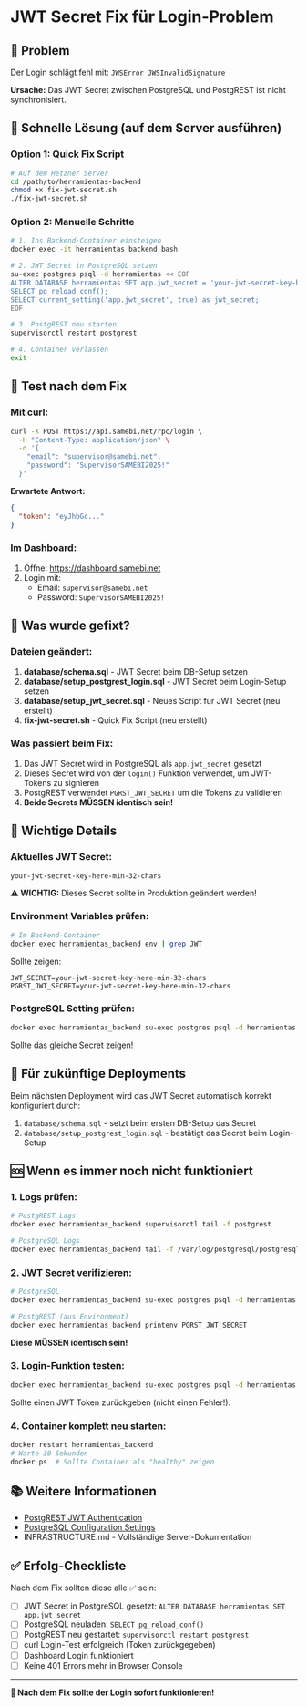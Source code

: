 # JWT Secret Fix für Login-Problem

## 🐛 Problem

Der Login schlägt fehl mit: `JWSError JWSInvalidSignature`

**Ursache:** Das JWT Secret zwischen PostgreSQL und PostgREST ist nicht synchronisiert.

## 🔧 Schnelle Lösung (auf dem Server ausführen)

### Option 1: Quick Fix Script

```bash
# Auf dem Hetzner Server
cd /path/to/herramientas-backend
chmod +x fix-jwt-secret.sh
./fix-jwt-secret.sh
```

### Option 2: Manuelle Schritte

```bash
# 1. Ins Backend-Container einsteigen
docker exec -it herramientas_backend bash

# 2. JWT Secret in PostgreSQL setzen
su-exec postgres psql -d herramientas << EOF
ALTER DATABASE herramientas SET app.jwt_secret = 'your-jwt-secret-key-here-min-32-chars';
SELECT pg_reload_conf();
SELECT current_setting('app.jwt_secret', true) as jwt_secret;
EOF

# 3. PostgREST neu starten
supervisorctl restart postgrest

# 4. Container verlassen
exit
```

## 🧪 Test nach dem Fix

### Mit curl:

```bash
curl -X POST https://api.samebi.net/rpc/login \
  -H "Content-Type: application/json" \
  -d '{
    "email": "supervisor@samebi.net",
    "password": "SupervisorSAMEBI2025!"
  }'
```

**Erwartete Antwort:**
```json
{
  "token": "eyJhbGc..."
}
```

### Im Dashboard:

1. Öffne: https://dashboard.samebi.net
2. Login mit:
   - Email: `supervisor@samebi.net`
   - Password: `SupervisorSAMEBI2025!`

## 📝 Was wurde gefixt?

### Dateien geändert:

1. **database/schema.sql** - JWT Secret beim DB-Setup setzen
2. **database/setup_postgrest_login.sql** - JWT Secret beim Login-Setup setzen
3. **database/setup_jwt_secret.sql** - Neues Script für JWT Secret (neu erstellt)
4. **fix-jwt-secret.sh** - Quick Fix Script (neu erstellt)

### Was passiert beim Fix:

1. Das JWT Secret wird in PostgreSQL als `app.jwt_secret` gesetzt
2. Dieses Secret wird von der `login()` Funktion verwendet, um JWT-Tokens zu signieren
3. PostgREST verwendet `PGRST_JWT_SECRET` um die Tokens zu validieren
4. **Beide Secrets MÜSSEN identisch sein!**

## 🔐 Wichtige Details

### Aktuelles JWT Secret:

```
your-jwt-secret-key-here-min-32-chars
```

**⚠️ WICHTIG:** Dieses Secret sollte in Produktion geändert werden!

### Environment Variables prüfen:

```bash
# Im Backend-Container
docker exec herramientas_backend env | grep JWT
```

Sollte zeigen:
```
JWT_SECRET=your-jwt-secret-key-here-min-32-chars
PGRST_JWT_SECRET=your-jwt-secret-key-here-min-32-chars
```

### PostgreSQL Setting prüfen:

```bash
docker exec herramientas_backend su-exec postgres psql -d herramientas -c "SELECT current_setting('app.jwt_secret', true);"
```

Sollte das gleiche Secret zeigen!

## 🚀 Für zukünftige Deployments

Beim nächsten Deployment wird das JWT Secret automatisch korrekt konfiguriert durch:

1. `database/schema.sql` - setzt beim ersten DB-Setup das Secret
2. `database/setup_postgrest_login.sql` - bestätigt das Secret beim Login-Setup

## 🆘 Wenn es immer noch nicht funktioniert

### 1. Logs prüfen:

```bash
# PostgREST Logs
docker exec herramientas_backend supervisorctl tail -f postgrest

# PostgreSQL Logs
docker exec herramientas_backend tail -f /var/log/postgresql/postgresql.log
```

### 2. JWT Secret verifizieren:

```bash
# PostgreSQL
docker exec herramientas_backend su-exec postgres psql -d herramientas -c "SELECT current_setting('app.jwt_secret', true);"

# PostgREST (aus Environment)
docker exec herramientas_backend printenv PGRST_JWT_SECRET
```

**Diese MÜSSEN identisch sein!**

### 3. Login-Funktion testen:

```bash
docker exec herramientas_backend su-exec postgres psql -d herramientas -c "SELECT login('supervisor@samebi.net', 'SupervisorSAMEBI2025!');"
```

Sollte einen JWT Token zurückgeben (nicht einen Fehler!).

### 4. Container komplett neu starten:

```bash
docker restart herramientas_backend
# Warte 30 Sekunden
docker ps  # Sollte Container als "healthy" zeigen
```

## 📚 Weitere Informationen

- [PostgREST JWT Authentication](https://postgrest.org/en/stable/auth.html)
- [PostgreSQL Configuration Settings](https://www.postgresql.org/docs/current/runtime-config.html)
- INFRASTRUCTURE.md - Vollständige Server-Dokumentation

## ✅ Erfolg-Checkliste

Nach dem Fix sollten diese alle ✅ sein:

- [ ] JWT Secret in PostgreSQL gesetzt: `ALTER DATABASE herramientas SET app.jwt_secret`
- [ ] PostgreSQL neuladen: `SELECT pg_reload_conf()`
- [ ] PostgREST neu gestartet: `supervisorctl restart postgrest`
- [ ] curl Login-Test erfolgreich (Token zurückgegeben)
- [ ] Dashboard Login funktioniert
- [ ] Keine 401 Errors mehr in Browser Console

---

**🎯 Nach dem Fix sollte der Login sofort funktionieren!**

